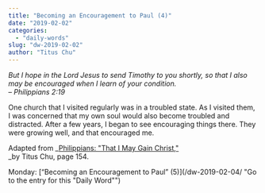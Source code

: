 ```yaml
---
title: "Becoming an Encouragement to Paul (4)"
date: "2019-02-02"
categories: 
  - "daily-words"
slug: "dw-2019-02-02"
author: "Titus Chu"
---
```


_But I hope in the Lord Jesus to send Timothy to you shortly, so that I also may be encouraged when I learn of your condition._  
_– Philippians 2:19_

One church that I visited regularly was in a troubled state. As I visited them, I was concerned that my own soul would also become troubled and distracted. After a few years, I began to see encouraging things there. They were growing well, and that encouraged me.

Adapted from _[Philippians: "That I May Gain Christ,"](/book-philippians/ "Go to the listing for this book")  
_by Titus Chu, page 154.

Monday: [“Becoming an Encouragement to Paul” (5)](/dw-2019-02-04/ "Go to the entry for this "Daily Word"")
